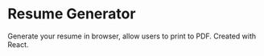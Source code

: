 # Resume Generator

Generate your resume in browser, allow users to print to PDF. Created with React.